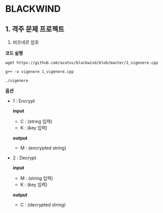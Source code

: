 # BLACKWIND

## 1. 격주 문제 프로젝트
1. 비즈네르 암호


**코드 실행**

`wget https://github.com/azatos/blackwind/blob/master/1_vigenere.cpp`

`g++ -o vigenere 1_vigenere.cpp`

`./vigenere`
 

**옵션**
- 1 : Encrypt

  **input**
  
  - C : (string 입력)
  - K : (key 입력)
  
  **output**
  
  - M : (encrypted string)
- 2 : Decrypt

  **input**
  
  - M : (string 입력)
  - K : (key 입력)
 
  **output**
  
  - C : (decrypted string)
